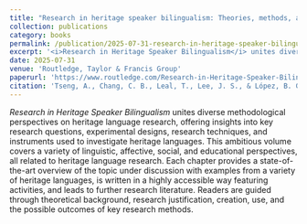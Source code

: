 ```yaml
---
title: "Research in heritage speaker bilingualism: Theories, methods, and designs"
collection: publications
category: books
permalink: /publication/2025-07-31-research-in-heritage-speaker-bilingualism
excerpt: '<i>Research in Heritage Speaker Bilingualism</i> unites diverse methodological perspectives on heritage language research...'
date: 2025-07-31
venue: 'Routledge, Taylor & Francis Group'
paperurl: 'https://www.routledge.com/Research-in-Heritage-Speaker-Bilingualism-Theories-Methods-and-Designs/Tseng-Chang-Leal-Lee-Lopez/p/book/9781032403212'
citation: 'Tseng, A., Chang, C. B., Leal, T., Lee, J. S., & López, B. G. (2025). <i>Research in heritage speaker bilingualism: Theories, methods, and designs</i>. New York, NY: Routledge.'
---
```


<i>Research in Heritage Speaker Bilingualism</i> unites diverse methodological perspectives on heritage language research, offering insights into key research questions, experimental designs, research techniques, and instruments used to investigate heritage languages. This ambitious volume covers a variety of linguistic, affective, social, and educational perspectives, all related to heritage language research. Each chapter provides a state-of-the-art overview of the topic under discussion with examples from a variety of heritage languages, is written in a highly accessible way featuring activities, and leads to further research literature. Readers are guided through theoretical background, research justification, creation, use, and the possible outcomes of key research methods.
